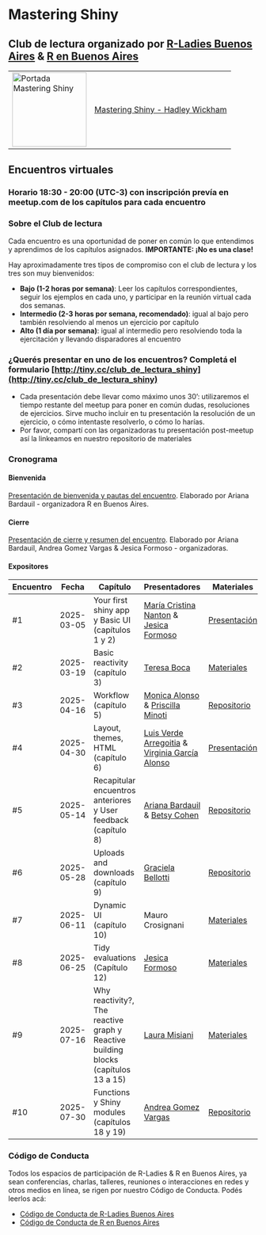 # Mastering Shiny


## Club de lectura organizado por [R-Ladies Buenos Aires](https://github.com/RLadies-BA) & [R en Buenos Aires](https://github.com/renbaires) 

<table>
  <tr>
    <td>
      <img src="https://mastering-shiny.org/cover.png" alt="Portada Mastering Shiny" width="150">
    </td>
    <td>
      <a href="https://mastering-shiny.org/">Mastering Shiny - Hadley Wickham</a>
    </td>
  </tr>
</table>


## Encuentros virtuales
### Horario 18:30 - 20:00 (UTC-3) con inscripción prevía en meetup.com de los capítulos para cada encuentro

### Sobre el Club de lectura
Cada encuentro es una oportunidad de poner en común lo que entendimos y aprendimos de los capítulos asignados. **IMPORTANTE: ¡No es una clase!** 

Hay aproximadamente tres tipos de compromiso con el club de lectura y los tres son muy bienvenidos:
-  **Bajo (1-2 horas por semana)**: Leer los capítulos correspondientes, seguir los ejemplos en cada uno, y participar en la reunión virtual cada dos semanas.
-  **Intermedio (2-3 horas por semana, recomendado)**: igual al bajo pero también resolviendo al menos un ejercicio por capítulo
-  **Alto (1 día por semana)**: igual al intermedio pero resolviendo toda la ejercitación y llevando disparadores al encuentro

### ¿Querés presentar en uno de los encuentros? Completá el formulario  [http://tiny.cc/club_de_lectura_shiny](http://tiny.cc/club_de_lectura_shiny) 
-  Cada presentación debe llevar como máximo unos 30’: utilizaremos el tiempo restante del meetup para poner en común dudas, resoluciones de ejercicios. Sirve mucho incluir en tu presentación la resolución de un ejercicio, o cómo intentaste resolverlo, o cómo lo harías. 
-  Por favor, compartí con las organizadoras tu presentación post-meetup así la linkeamos en nuestro repositorio de materiales


### Cronograma

#### Bienvenida
[Presentación de bienvenida y pautas del encuentro](https://ariibard.github.io/mastering-shiny-welcome/#/club-de-lectura). Elaborado por Ariana Bardauil - organizadora R en Buenos Aires.

#### Cierre 
[Presentación de cierre y resumen del encuentro](https://renbaires.github.io/mastering-shiny-goodbye/#/club-de-lectura). Elaborado por Ariana Bardauil, Andrea Gomez Vargas & Jesica Formoso - organizadoras.

#### Expositores 

| Encuentro   | Fecha       | Capítulo                    | Presentadores              | Materiales                                    | 
|-------------|-------------|-----------------------------------------|----------------------|-----------------------------------------|
| #1 | 2025-03-05  |Your first shiny app y Basic UI (capítulos 1 y 2) | [María Cristina Nanton](https://github.com/mcnanton) & [Jesica Formoso](https://github.com/JFormoso) | [Presentación](https://mcnanton.github.io/RLadiesBA-Shiny_book_club-1/)|
| #2 | 2025-03-19  | Basic reactivity (capítulo 3) | [Teresa Boca](https://github.com/tereboca) | [Materiales](https://github.com/RLadies-BA/mastering-shiny/tree/main/2025-03-19%20encuentro%202)| Link disponible posterior al encuentro |
| #3 | 2025-04-16  | Workflow (capítulo 5) | [Monica Alonso](https://github.com/monialo2000) & [Priscilla Minoti](https://github.com/pmnatural) | [Repositorio](https://github.com/monialo2000/Shiny-Workflow)| Link disponible posterior al encuentro |
| #4 | 2025-04-30  | Layout, themes, HTML (capítulo 6) | [Luis Verde Arregoitia](https://github.com/luisdva/) & [Virginia García Alonso](https://github.com/virginiagarciaalonso) | [Presentación](https://virginiagarciaalonso.github.io/rladiesba_shiny_book_club_4/#/title-slide)| Link disponible posterior al encuentro |
| #5 | 2025-05-14  | Recapitular encuentros anteriores y User feedback (capítulo 8) | [Ariana Bardauil](https://github.com/ariibard) & [Betsy Cohen](https://github.com/BetsyCohen)| [Repositorio](https://github.com/ariibard/renbuenosaires_shiny_book_club_5)| Link disponible posterior al encuentro |
| #6 | 2025-05-28  | Uploads and downloads (capítulo 9) | [Graciela Bellotti](https://github.com/GraBellotti) | [Repositorio](https://rpubs.com/GraBellotti/1316283)| Link disponible posterior al encuentro |
| #7 | 2025-06-11  | Dynamic UI (capítulo 10) | Mauro Crosignani | [Materiales](https://github.com/RLadies-BA/mastering-shiny/tree/main/2025-06-11_Encuentro7)| Link disponible posterior al encuentro |
| #8 | 2025-06-25  | Tidy evaluations (Capítulo 12) | [Jesica Formoso](https://github.com/JFormoso) | [Materiales](https://jformoso.github.io/tidy-evaluation-rladiesBA)| Link disponible posterior al encuentro |
| #9 | 2025-07-16  | Why reactivity?, The reactive graph y Reactive building blocks (capítulos 13 a 15) | [Laura Misiani](https://github.com/Laura-Misiani) | [Materiales](https://github.com/RLadies-BA/mastering-shiny/tree/main/2025-07-16_Encuentro9)| Link disponible posterior al encuentro |
| #10 | 2025-07-30  | Functions y Shiny modules (capítulos 18 y 19) | [Andrea Gomez Vargas](https://github.com/SoyAndrea/) | [Repositorio](https://github.com/RLadies-BA/mastering-shiny)| Link disponible posterior al encuentro |



### Código de Conducta
Todos los espacios de participación de R-Ladies & R en Buenos Aires, ya sean conferencias, charlas, talleres, reuniones o interacciones en redes y otros medios en línea, se rigen por nuestro Código de Conducta. Podés leerlos acá:

- [Código de Conducta de R-Ladies Buenos Aires](https://github.com/rladies/.github/blob/master/CODE_OF_CONDUCT.md#spanish)
- [Código de Conducta de R en Buenos Aires]( https://renbaires.github.io/cdc)

